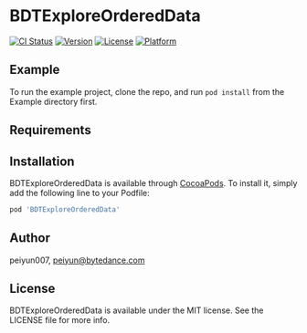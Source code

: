 # BDTExploreOrderedData

[![CI Status](http://img.shields.io/travis/peiyun007/BDTExploreOrderedData.svg?style=flat)](https://travis-ci.org/peiyun007/BDTExploreOrderedData)
[![Version](https://img.shields.io/cocoapods/v/BDTExploreOrderedData.svg?style=flat)](http://cocoapods.org/pods/BDTExploreOrderedData)
[![License](https://img.shields.io/cocoapods/l/BDTExploreOrderedData.svg?style=flat)](http://cocoapods.org/pods/BDTExploreOrderedData)
[![Platform](https://img.shields.io/cocoapods/p/BDTExploreOrderedData.svg?style=flat)](http://cocoapods.org/pods/BDTExploreOrderedData)

## Example

To run the example project, clone the repo, and run `pod install` from the Example directory first.

## Requirements

## Installation

BDTExploreOrderedData is available through [CocoaPods](http://cocoapods.org). To install
it, simply add the following line to your Podfile:

```ruby
pod 'BDTExploreOrderedData'
```

## Author

peiyun007, peiyun@bytedance.com

## License

BDTExploreOrderedData is available under the MIT license. See the LICENSE file for more info.
